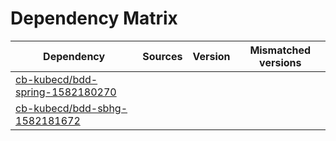 # Dependency Matrix

Dependency | Sources | Version | Mismatched versions
---------- | ------- | ------- | -------------------
[cb-kubecd/bdd-spring-1582180270](https://github.com/cb-kubecd/bdd-spring-1582180270.git) |  | []() | 
[cb-kubecd/bdd-sbhg-1582181672](https://github.com/cb-kubecd/bdd-sbhg-1582181672.git) |  | []() | 
